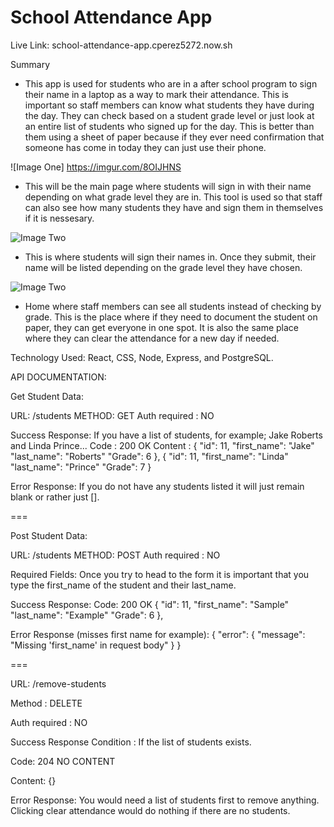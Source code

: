# School Attendance App

Live Link: 
school-attendance-app.cperez5272.now.sh

Summary
- This app is used for students who are in a after school program to sign their name in a laptop as a way to mark their attendance. This is important so staff members can know what students they have during the day. They can check based on a student grade level or just look at an entire list of students who signed up for the day. This is better than them using a sheet of paper because if they ever need confirmation that someone has come in today they can just use their phone. 

![Image One] https://imgur.com/8OIJHNS


- This will be the main page where students will sign in with their name depending on what grade level they are in. This tool is used so that staff can also see how many students they have and sign them in themselves if it is nessesary. 

![Image Two](https://imgur.com/YWCpZIL)

- This is where students will sign their names in. Once they submit, their name will be listed depending on the grade level they have chosen. 

![Image Two](https://imgur.com/aXRkYEK)

- Home where staff members can see all students instead of checking by grade. This is the place where if they need to document the student on paper, they can get everyone in one spot. It is also the same place where they can clear the attendance for a new day if needed. 

Technology Used: React, CSS, Node, Express, and PostgreSQL.

API DOCUMENTATION: 

Get Student Data:

URL: /students
METHOD: GET
Auth required : NO

Success Response: If you have a list of students, for example; Jake Roberts and Linda Prince...
Code : 200 OK
Content :
 {
            "id": 11,
            "first_name": "Jake"
            "last_name": "Roberts"
            "Grade": 6
        },
 {
            "id": 11,
            "first_name": "Linda"
            "last_name": "Prince"
            "Grade": 7
        }

Error Response: If you do not have any students listed it will just remain blank or rather just [].

===

Post Student Data: 

URL: /students
METHOD: POST
Auth required : NO

Required Fields: Once you try to head to the form it is important that you type the first_name of the student and their last_name. 

Success Response: 
Code: 200 OK
 {
            "id": 11,
            "first_name": "Sample"
            "last_name": "Example"
            "Grade": 6
        },

Error Response (misses first name for example): 
{
    "error": {
        "message": "Missing 'first_name' in request body"
    }
}

===

URL: /remove-students

Method : DELETE

Auth required : NO

Success Response
Condition : If the list of students exists.

Code: 204 NO CONTENT

Content: {}

Error Response: You would need a list of students first to remove anything. Clicking clear attendance would do nothing if there are no students. 
